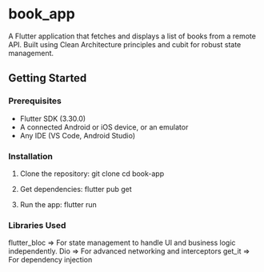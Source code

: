 # book_app

A Flutter application that fetches and displays a list of books from a remote API. Built using Clean Architecture principles and cubit for robust state management.

## Getting Started

### Prerequisites

- Flutter SDK (3.30.0)
- A connected Android or iOS device, or an emulator
- Any IDE (VS Code, Android Studio)

### Installation

1. Clone the repository:
   git clone
   cd book-app

2. Get dependencies:
    flutter pub get

3. Run the app:
    flutter run

### Libraries Used

flutter_bloc => For state management to handle UI and business logic independently.
Dio => For advanced networking and interceptors
get_it => For dependency injection
